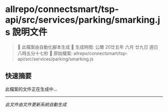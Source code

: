 # allrepo/connectsmart/tsp-api/src/services/parking/smarking.js 說明文件

> 🚧 此檔案由自動化腳本生成
> 📅 生成時間: 公曆 20廿五年 六月 廿九日 週日 八時五分十七秒
> 📂 原始檔案: allrepo/connectsmart/tsp-api/src/services/parking/smarking.js

## 快速摘要
此檔案的文件正在生成中...

<!-- 實際使用時，這裡會是 Claude Code 生成的完整文件內容 -->

---
*此文件由文件更新系統自動生成*
